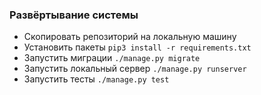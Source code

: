 ### Развёртывание системы

- Скопировать репозиторий на локальную машину
- Установить пакеты ```pip3 install -r requirements.txt```
- Запустить миграции ```./manage.py migrate```
- Запустить локальный сервер ```./manage.py runserver```
- Запустить тесты ```./manage.py test```
